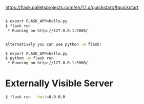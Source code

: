 https://flask.palletsprojects.com/en/1.1.x/quickstart/#quickstart

```bash

$ export FLASK_APP=hello.py
$ flask run
 * Running on http://127.0.0.1:5000/


Alternatively you can use python -m flask:

$ export FLASK_APP=hello.py
$ python -m flask run
 * Running on http://127.0.0.1:5000/
```
# Externally Visible Server
```bash
$ flask run --host=0.0.0.0
```

